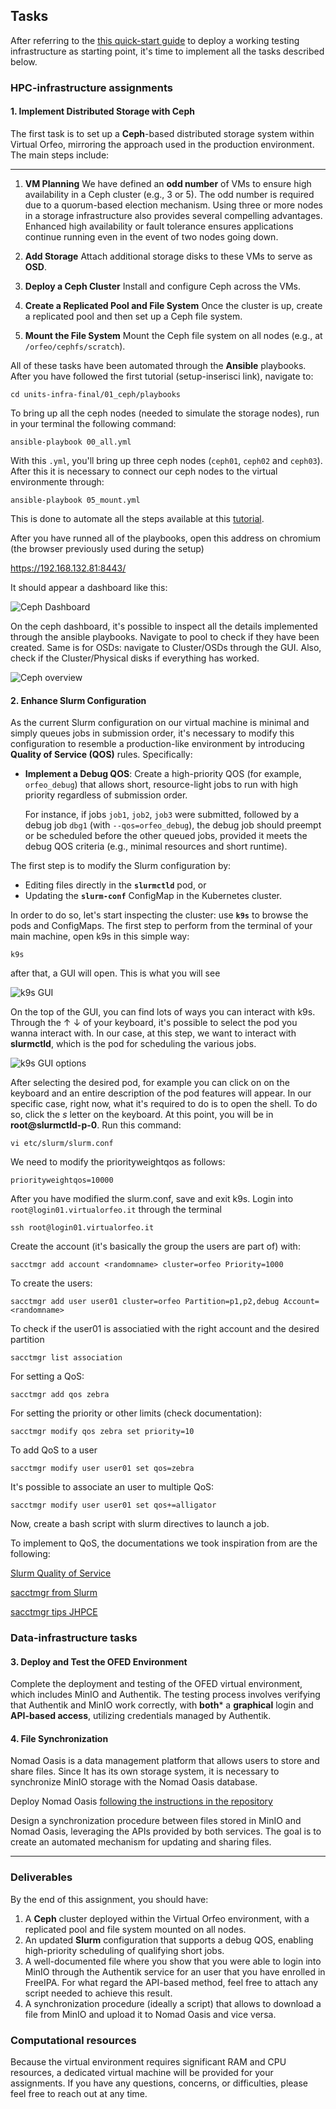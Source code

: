 ## Tasks


After referring to the [this quick-start guide](inseriscisetuplink) to deploy a working testing infrastructure as starting point, it's time to implement all the tasks described below.

### HPC-infrastructure assignments

#### 1. Implement Distributed Storage with Ceph
The first task is to set up a **Ceph**-based distributed storage system within Virtual Orfeo, mirroring the approach used in the production environment. The main steps include:

---
1. **VM Planning**
   We have defined an  **odd number** of VMs to ensure high availability in a Ceph cluster (e.g., 3 or 5).
   The odd number is required due to a quorum-based election mechanism.
   Using three or more nodes in a storage infrastructure also provides several compelling advantages. Enhanced high availability or fault tolerance ensures applications continue running even in the event of two nodes going down.

2. **Add Storage**
   Attach additional storage disks to these VMs to serve as **OSD**.

3. **Deploy a Ceph Cluster**
   Install and configure Ceph across the VMs.

4. **Create a Replicated Pool and File System**
   Once the cluster is up, create a replicated pool and then set up a Ceph file system.

5. **Mount the File System**
   Mount the Ceph file system on all nodes (e.g., at `/orfeo/cephfs/scratch`).



All of these tasks have been automated through the **Ansible** playbooks. 
After you have followed the first tutorial (setup-inserisci link), navigate to:

```
cd units-infra-final/01_ceph/playbooks
```

To bring up all the ceph nodes (needed to simulate the storage nodes), run in your terminal the following command:


```
ansible-playbook 00_all.yml
```

With this `.yml`, you'll bring up three ceph nodes (`ceph01`, `ceph02` and `ceph03`). 
After this it is necessary to connect our ceph nodes to the virtual environmente through:

```
ansible-playbook 05_mount.yml
```

This is done to automate all the steps available at this [tutorial](https://github.com/Foundations-of-HPC/HPC-and-DATA-Infrastructure-2024/blob/main/tutorials/ceph/ceph-deploy.md).

After you have runned all of the playbooks, open this address on chromium (the browser previously used during the setup)

https://192.168.132.81:8443/

It should appear a dashboard like this:


![Ceph Dashboard](images/ceph-dashboard.jpg)

On the ceph dashboard, it's possible to inspect all the details implemented through the ansible playbooks. Navigate to pool to check if they have been created.
Same is for OSDs: navigate to Cluster/OSDs through the GUI.
Also, check if the Cluster/Physical disks if everything has worked.


![Ceph overview](images/ceph-overview.jpg)



#### 2. Enhance Slurm Configuration
As the current Slurm configuration on our virtual machine is minimal and simply queues jobs in submission order,
it's necessary to modify this configuration to resemble a production-like environment by introducing **Quality of Service (QOS)** rules. Specifically:

- **Implement a Debug QOS**:
  Create a high-priority QOS (for example, `orfeo_debug`) that allows short, resource-light jobs to run with high priority regardless of submission order.

  For instance, if jobs `job1`, `job2`, `job3` were submitted, followed by a debug job `dbg1` (with `--qos=orfeo_debug`), the debug job should preempt or be scheduled before the other queued jobs, provided it meets the debug QOS criteria (e.g., minimal resources and short runtime).

The first step is to modify the Slurm configuration by:
- Editing files directly in the **`slurmctld`** pod, or
- Updating the **`slurm-conf`** ConfigMap in the Kubernetes cluster.

In order to do so, let's start inspecting the cluster: use **`k9s`** to browse the pods and ConfigMaps.
The first step to perform from the terminal of your main machine, open k9s in this simple way:

```
k9s
```

after that, a GUI will open. This is what you will see


![k9s GUI](images/k9sGUI.jpg)

On the top of the GUI, you can find lots of ways you can interact with k9s.
Through the &uarr; &darr; of your keyboard, it's possible to select the pod you wanna interact with. In our case, at this step, we want to interact with **slurmctld**, 
which is the pod for scheduling the various jobs.


![k9s GUI options](images/GUImenu.jpg)

After selecting the desired pod, for example you can click on <d> on the keyboard and an entire description of the pod features will appear. 
In our specific case, right now, what it's required to do is to open the shell. To do so, click the *s* letter on the keyboard.
At this point, you will be in **root@slurmctld-p-0**. 
Run this command:

```
vi etc/slurm/slurm.conf
```

We need to modify the priorityweightqos as follows:

```
priorityweightqos=10000
```

After you have modified the slurm.conf, save and exit k9s.
Login into `root@login01.virtualorfeo.it` through the terminal

```
ssh root@login01.virtualorfeo.it
```

Create the account (it's basically the group the users are part of) with:

``` 
sacctmgr add account <randomname> cluster=orfeo Priority=1000
```

To create the users: 

```
sacctmgr add user user01 cluster=orfeo Partition=p1,p2,debug Account=<randomname>
```
To check if the user01 is associatied with the right account and the desired partition

```
sacctmgr list association
```

For setting a QoS:

```
sacctmgr add qos zebra
```

For setting the priority or other limits (check documentation):


```
sacctmgr modify qos zebra set priority=10
```

To add QoS to a user

```
sacctmgr modify user user01 set qos=zebra
```

It's possible to associate an user to multiple QoS:

```
sacctmgr modify user user01 set qos+=alligator
```



Now, create a bash script with slurm directives to launch a job. 


To implement to QoS, the documentations we took inspiration from are the following:

[Slurm Quality of Service](https://slurm.schedmd.com/qos.html)

[sacctmgr from Slurm](https://slurm.schedmd.com/sacctmgr.html)

[sacctmgr tips JHPCE](https://jhpce.jhu.edu/slurm/tips-sacctmgr/)









### Data-infrastructure tasks


#### 3. Deploy and Test the OFED Environment

Complete the deployment and testing of the OFED virtual environment, which includes MinIO and Authentik.
The testing process involves verifying that Authentik and MinIO work correctly, with **both*** a **graphical** login and **API-based access**, utilizing credentials managed by Authentik.

#### 4. File Synchronization

Nomad Oasis is a data management platform that allows users to store and share files.
Since It has its own storage system, it is necessary to synchronize MinIO storage with the Nomad Oasis database.

Deploy Nomad Oasis [following the instructions in the repository](https://github.com/FAIRmat-NFDI/nomad-distro-template?tab=readme-ov-file#deploying-the-distribution)

Design a synchronization procedure between files stored in MinIO and Nomad Oasis, leveraging the APIs provided by both services. The goal is to create an automated mechanism for updating and sharing files.

---

### Deliverables

By the end of this assignment, you should have:

1. A **Ceph** cluster deployed within the Virtual Orfeo environment, with a replicated pool and file system mounted on all nodes.
2. An updated **Slurm** configuration that supports a debug QOS, enabling high-priority scheduling of qualifying short jobs.
3. A well-documented file where you show that you were able to login into MinIO through the Authentik service for an user that you have enrolled in FreeIPA. For what regard the API-based method, feel free to attach any script needed to achieve this result.
4. A synchronization procedure (ideally a script) that allows to download a file from MinIO and upload it to Nomad Oasis and vice versa.

### Computational resources
Because the virtual environment requires significant RAM and CPU resources, a dedicated virtual machine will be provided for your assignments. If you have any questions, concerns, or difficulties, please feel free to reach out at any time.
